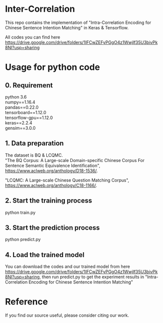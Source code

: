 # Inter-Correlation
This repo contains the implementation of "Intra-Correlation Encoding for Chinese Sentence Intention Matching" in Keras & Tensorflow.

All codes you can find here https://drive.google.com/drive/folders/1IFCwZEFyPGgO4z1Wwjlf35U3bivPk8NI?usp=sharing
# Usage for python code
## 0. Requirement
python 3.6  
numpy==1.16.4  
pandas==0.22.0  
tensorboard==1.12.0  
tensorflow-gpu==1.12.0  
keras==2.2.4  
gensim==3.0.0

## 1. Data preparation
The dataset is BQ & LCQMC.  
"The BQ Corpus: A Large-scale Domain-specific Chinese Corpus For Sentence Semantic Equivalence Identification", https://www.aclweb.org/anthology/D18-1536/.

"LCQMC: A Large-scale Chinese Question Matching Corpus", https://www.aclweb.org/anthology/C18-1166/.
## 2. Start the training process
python train.py  
## 3. Start the prediction process
python predict.py  
## 4. Load the trained model
You can download the codes and our trained model from here https://drive.google.com/drive/folders/1IFCwZEFyPGgO4z1Wwjlf35U3bivPk8NI?usp=sharing, then run predict.py to get the experiment results in "Intra-Correlation Encoding for Chinese Sentence Intention Matching"
# Reference
If you find our source useful, please consider citing our work.
